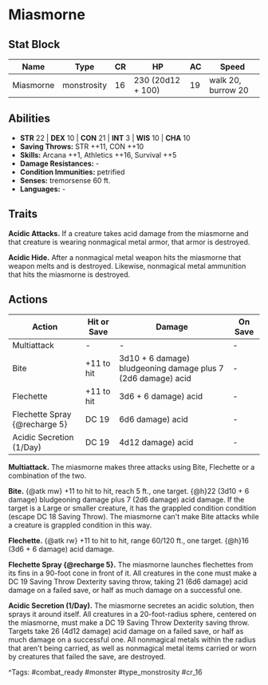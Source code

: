 # Miasmorne

## Stat Block

| Name | Type | CR | HP | AC | Speed |
|------|------|----|----|----|-------|
| Miasmorne | monstrosity | 16 | 230 (20d12 + 100) | 19 | walk 20, burrow 20 |

## Abilities

- **STR** 22 | **DEX** 10 | **CON** 21 | **INT** 3 | **WIS** 10 | **CHA** 10
- **Saving Throws:** STR ++11, CON ++10  
- **Skills:** Arcana ++1, Athletics ++16, Survival ++5  
- **Damage Resistances:** -  
- **Condition Immunities:** petrified  
- **Senses:** tremorsense 60 ft.  
- **Languages:** -

## Traits

**Acidic Attacks.** If a creature takes acid damage from the miasmorne and that creature is wearing nonmagical metal armor, that armor is destroyed.

**Acidic Hide.** After a nonmagical metal weapon hits the miasmorne that weapon melts and is destroyed. Likewise, nonmagical metal ammunition that hits the miasmorne is destroyed.


## Actions

| Action | Hit or Save | Damage | On Save |
|--------|--------------|--------|----------|
| Multiattack | - | - | - |
| Bite | +11 to hit | 3d10 + 6 damage) bludgeoning damage plus 7 (2d6 damage) acid | - |
| Flechette | +11 to hit | 3d6 + 6 damage) acid | - |
| Flechette Spray {@recharge 5} | DC 19 | 6d6 damage) acid | - |
| Acidic Secretion (1/Day) | DC 19 | 4d12 damage) acid | - |

**Multiattack.** The miasmorne makes three attacks using Bite, Flechette or a combination of the two.

**Bite.** {@atk mw} +11 to hit to hit, reach 5 ft., one target. {@h}22 (3d10 + 6 damage) bludgeoning damage plus 7 (2d6 damage) acid damage. If the target is a Large or smaller creature, it has the grappled condition condition (escape DC 18 Saving Throw). The miasmorne can't make Bite attacks while a creature is grappled condition in this way.

**Flechette.** {@atk rw} +11 to hit to hit, range 60/120 ft., one target. {@h}16 (3d6 + 6 damage) acid damage.

**Flechette Spray {@recharge 5}.** The miasmorne launches flechettes from its fins in a 90-foot cone in front of it. All creatures in the cone must make a DC 19 Saving Throw Dexterity saving throw, taking 21 (6d6 damage) acid damage on a failed save, or half as much damage on a successful one.

**Acidic Secretion (1/Day).** The miasmorne secretes an acidic solution, then sprays it around itself. All creatures in a 20-foot-radius sphere, centered on the miasmorne, must make a DC 19 Saving Throw Dexterity saving throw. Targets take 26 (4d12 damage) acid damage on a failed save, or half as much damage on a successful one. All nonmagical metals within the radius that aren't being carried, as well as nonmagical metal items carried or worn by creatures that failed the save, are destroyed.


^Tags: #combat_ready #monster #type_monstrosity #cr_16
